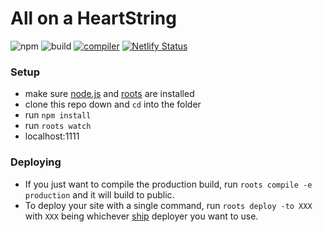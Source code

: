 # All on a HeartString
![npm](https://img.shields.io/badge/npm-3.10.5-blue.svg)
![build](https://img.shields.io/badge/build-in%20development-yellow.svg)
[![compiler](https://img.shields.io/badge/compiler-roots-blue.svg)](http://roots.cx/)
[![Netlify Status](https://api.netlify.com/api/v1/badges/8025919e-5213-41df-9e96-259aa7771b8d/deploy-status)](https://app.netlify.com/sites/all-on-a-heartstring/deploys)

### Setup

- make sure [node.js](http://nodejs.org) and [roots](http://roots.cx) are installed
- clone this repo down and `cd` into the folder
- run `npm install`
- run `roots watch`
- localhost:1111

### Deploying

- If you just want to compile the production build, run `roots compile -e production` and it will build to public.
- To deploy your site with a single command, run `roots deploy -to XXX` with `XXX` being whichever [ship](https://github.com/carrot/ship#usage) deployer you want to use.

